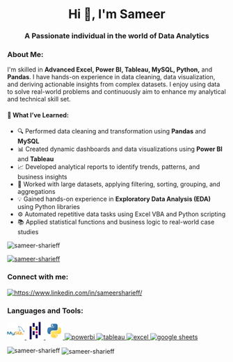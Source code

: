 <h1 align="center">Hi 👋, I'm Sameer</h1>
<h3 align="center">A Passionate individual in the world of Data Analytics</h3>

<h3 align="left">About Me:</h3>
<p align="left">
I'm skilled in <strong>Advanced Excel, Power BI, Tableau, MySQL, Python,</strong> and <strong>Pandas</strong>. I have hands-on experience in data cleaning, data visualization, and deriving actionable insights from complex datasets. I enjoy using data to solve real-world problems and continuously aim to enhance my analytical and technical skill set.
</p>

<h4 align="left">📌 What I’ve Learned:</h4>
<ul>
  <li>🔍 Performed data cleaning and transformation using <strong>Pandas</strong> and <strong>MySQL</strong></li>
  <li>📊 Created dynamic dashboards and data visualizations using <strong>Power BI</strong> and <strong>Tableau</strong></li>
  <li>📈 Developed analytical reports to identify trends, patterns, and business insights</li>
  <li>📂 Worked with large datasets, applying filtering, sorting, grouping, and aggregations</li>
  <li>💡 Gained hands-on experience in <strong>Exploratory Data Analysis (EDA)</strong> using Python libraries</li>
  <li>⚙️ Automated repetitive data tasks using Excel VBA and Python scripting</li>
  <li>📚 Applied statistical functions and business logic to real-world case studies</li>
</ul>

<p align="left"> <img src="https://komarev.com/ghpvc/?username=sameer-sharieff&label=Profile%20views&color=0e75b6&style=flat" alt="sameer-sharieff" /> </p>

<p align="left"> <a href="https://github.com/ryo-ma/github-profile-trophy"><img src="https://github-profile-trophy.vercel.app/?username=sameer-sharieff" alt="sameer-sharieff" /></a> </p>

<h3 align="left">Connect with me:</h3>
<p align="left">
<a href="https://linkedin.com/in/https://www.linkedin.com/in/sameersharieff/" target="blank"><img align="center" src="https://raw.githubusercontent.com/rahuldkjain/github-profile-readme-generator/master/src/images/icons/Social/linked-in-alt.svg" alt="https://www.linkedin.com/in/sameersharieff/" height="30" width="40" /></a>
</p>

<h3 align="left">Languages and Tools:</h3>
<p align="left">
  <a href="https://www.mysql.com/" target="_blank" rel="noreferrer">
    <img src="https://raw.githubusercontent.com/devicons/devicon/master/icons/mysql/mysql-original-wordmark.svg" alt="mysql" width="40" height="40"/>
  </a>
  <a href="https://pandas.pydata.org/" target="_blank" rel="noreferrer">
    <img src="https://raw.githubusercontent.com/devicons/devicon/2ae2a900d2f041da66e950e4d48052658d850630/icons/pandas/pandas-original.svg" alt="pandas" width="40" height="40"/>
  </a>
  <a href="https://www.python.org" target="_blank" rel="noreferrer">
    <img src="https://raw.githubusercontent.com/devicons/devicon/master/icons/python/python-original.svg" alt="python" width="40" height="40"/>
  </a>
  <a href="https://powerbi.microsoft.com/" target="_blank" rel="noreferrer">
    <img src="https://cdn.worldvectorlogo.com/logos/power-bi-1.svg" alt="powerbi" width="40" height="40"/>
  </a>
  <a href="https://www.tableau.com/" target="_blank" rel="noreferrer">
    <img src="https://cdn.worldvectorlogo.com/logos/tableau-software.svg" alt="tableau" width="40" height="40"/>
  </a>
  <a href="https://www.microsoft.com/en-us/microsoft-365/excel" target="_blank" rel="noreferrer">
    <img src="https://cdn.worldvectorlogo.com/logos/microsoft-excel-2013.svg" alt="excel" width="40" height="40"/>
  </a>
<a href="https://www.google.com/sheets/about/" target="_blank" rel="noreferrer">
  <img src="https://cdn.jsdelivr.net/gh/devicons/devicon/icons/google/google-original.svg" alt="google sheets" width="40" height="40"/>
</a>







<p><img align="left" src="https://github-readme-stats.vercel.app/api/top-langs?username=sameer-sharieff&show_icons=true&locale=en&layout=compact" alt="sameer-sharieff" /></p>

<p>&nbsp;<img align="center" src="https://github-readme-stats.vercel.app/api?username=sameer-sharieff&show_icons=true&locale=en" alt="sameer-sharieff" /></p>
